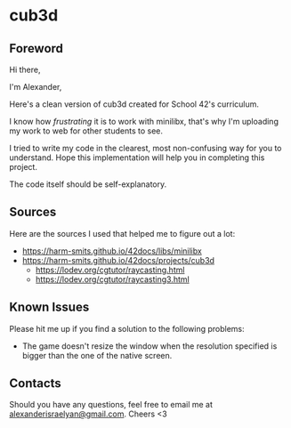 # cub3d
## Foreword
Hi there,

I'm Alexander,

Here's a clean version of cub3d created for School 42's curriculum.

I know how *frustrating* it is to work with minilibx, that's why I'm uploading my work to web for other students to see.

I tried to write my code in the clearest, most non-confusing way for you to understand. Hope this implementation will help you in completing this project.

The code itself should be self-explanatory.
## Sources
Here are the sources I used that helped me to figure out a lot:
*	https://harm-smits.github.io/42docs/libs/minilibx
*	https://harm-smits.github.io/42docs/projects/cub3d
	*	https://lodev.org/cgtutor/raycasting.html
	*	https://lodev.org/cgtutor/raycasting3.html
## Known Issues
Please hit me up if you find a solution to the following problems:
*	The game doesn't resize the window when the resolution specified is bigger than the one of the native screen.
## Contacts
Should you have any questions, feel free to email me at alexanderisraelyan@gmail.com. Cheers <3